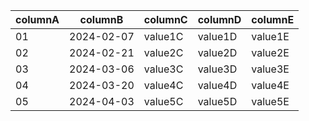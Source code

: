 | columnA | columnB | columnC | columnD | columnE |
| --- | --- | --- | --- | --- |
| 01 | 2024-02-07 | value1C | value1D | value1E |
| 02 | 2024-02-21 | value2C | value2D | value2E |
| 03 | 2024-03-06 | value3C | value3D | value3E |
| 04 | 2024-03-20 | value4C | value4D | value4E |
| 05 | 2024-04-03 | value5C | value5D | value5E |
